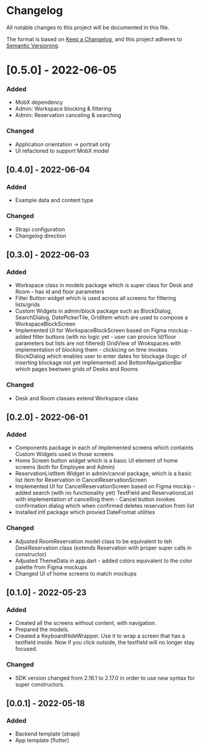 # Changelog

All notable changes to this project will be documented in this file.

The format is based on [Keep a Changelog](https://keepachangelog.com/en/1.0.0/),
and this project adheres to [Semantic Versioning](https://semver.org/spec/v2.0.0.html).

# [0.5.0] - 2022-06-05
### Added
* MobX dependency
* Admin: Workspace blocking & filtering
* Admin: Reservation canceling & searching
### Changed
* Application orientation -> portrait only
* UI refactored to support MobX model

## [0.4.0] - 2022-06-04
### Added
* Example data and content type
### Changed
* Strapi configuration
* Changelog direction

## [0.3.0]  - 2022-06-03
### Added
* Workspace class in models package which is super class for Desk and Room - has id and floor parameters
* Filter Button widget which is used across all screens for filtering lists/grids 
* Custom Widgets in admin/block package such as BlockDialog, SearchDialog, DatePickerTile, GridItem which are used to compose a WorkspaceBlockScreen
* Implemented UI for WorkspaceBlockScreen based on Figma mockup - added filter buttons (with no logic yet - user can provice Id/floor parameters but lists are not filtered) GridView of Wrokspaces with implementation of blocking them - clickicing on itme invokes BlockDialog which enables user to enter dates for blockage (logic of inserting blockage not yet implemented) and BottomNavigationBar which pages beetwen grids of Desks and Rooms

### Changed 
* Desk and Room classes extend Workspace class

## [0.2.0]  - 2022-06-01
### Added
* Components package in each of implemented screens which containts Custom Widgets used in those screens
* Home Screen button widget which is a basic UI element of home screens (both for Employee and Admin)
* ReservationListItem Widget in admin/cancel package, which is a basic list item for Reservation in CancelReservationScreen
* Implemented UI for CancelReservationScreen based on Figma mockip - added search (with no functionality yet) TextField and ReservationsList with implementation of cancelling  them - Cancel button invokes confirmation dialog which when confirmed deletes reservation from list
* Installed intl package which provied DateFromat utilities

### Changed 
* Adjusted RoomReservation model class to be equivalent to teh DeskReservation class (extends Reservation with proper super calls in constructor)
* Adjusted ThemeData in app.dart - added colors equivalent to the color palette from Figma mockups
* Changed UI of home screens to match mockups

## [0.1.0] - 2022-05-23
### Added
* Created all the screens without content, with navigation.
* Prepared the models.
* Created a KeyboardHideWrapper. Use it to wrap a screen that has a textfield inside. Now if you click outside, the textfield will no longer stay focused.

### Changed
* SDK version changed from 2.16.1 to 2.17.0 in order to use new syntax for super constructors.

## [0.0.1] - 2022-05-18
### Added 
* Backend template (strapi)
* App template (flutter)

